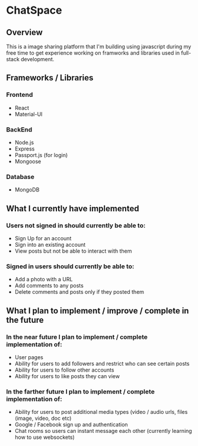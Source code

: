 # ChatSpace
## Overview
This is a image sharing platform that I'm building using javascript during my free time to get experience working on framworks and libraries used in full-stack development.
## Frameworks / Libraries
### Frontend
  - React
  - Material-UI
### BackEnd
  - Node.js
  - Express
  - Passport.js (for login)
  - Mongoose
### Database
  - MongoDB
## What I currently have implemented
### Users not signed in should currently be able to:
  - Sign Up for an account
  - Sign into an existing account
  - View posts but not be able to interact with them
### Signed in users should currently be able to:
  - Add a photo with a URL
  - Add comments to any posts 
  - Delete comments and posts only if they posted them
## What I plan to implement / improve / complete in the future
### In the near future I plan to implement / complete implementation of:
  - User pages
  - Ability for users to add followers and restrict who can see certain posts
  - Ability for users to follow other accounts
  - Ability for users to like posts they can view
### In the farther future I plan to implement / complete implementation of:
  - Ability for users to post additional media types (video / audio urls, files (image, video, doc etc)
  - Google / Facebook sign up and authentication
  - Chat rooms so users can instant message each other (currently learning how to use websockets)
